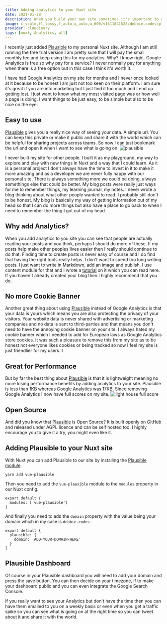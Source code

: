 ```yaml
---
title: Adding analytics to your Nuxt site
date: 2021-01-28
description: When you build your own site sometimes it's important to add analytics to see what is doing well, what your audience is spending time and perhaps find ways of improving your site
image: c_scale,fl_lossy,f_auto,q_auto,w_600/v1611841528/debbie.codes/plausible_laomvr
provider: cloudinary
tags: [nuxt, Analytics, all]
---
```


I recently just added [Plausible](https://plausible.io/) to my personal Nuxt site. Although I am still running the free trial version I am pretty sure that I will pay the small monthly fee and keep using this for my analytics. Why? I know right. Google Analytics is free so why pay for a service? I never normally pay for anything when there is a free option but in this case I think it's worth it.

I have had Google Analytics on my site for months and I never once looked at it because to be honest I am just not too keen on their platform. I am sure it's great if you are into marketing but I just find it too much and I end up getting lost. I just want to know what my most visited page was or how well a page is doing. I want things to be just easy, to be simple but also to be nice on the eye.

## Easy to use

[Plausible](https://plausible.io/) gives you a really nice way of seeing your data. A simple url. You can keep this private or make it public and share it with the world which can be helpful for sharing projects across teams. So now I can just bookmark the url and open it when I want to see what is going on. ![plausible](https://res.cloudinary.com/debsobrien/image/upload/c_scale,fl_lossy,f_auto,q_auto,r_10,w_1200/v1611841528/debbie.codes/plausible_laomvr.png)

I never built my site for other people. I built it as my playground, my way to explore and play with new things in Nuxt and a way that I could learn. As it is a personal project I don't always have the time to invest in it to make it more amazing and as a developer we are never fully happy with our personal site. There is always something more we could be doing, always somethings else that could be better. My blog posts were really just ways for me to remember things, my learning journal, my notes. I never wrote a blog thinking about what other people wanted to read. I probably still don't to be honest. My blog is basically my way of getting information out of my head so that I can do more things but also have a place to go back to when I need to remember the thing I got out of my head.

## Why add Analytics?

When you add analytics to you site you can see that people are actually reading your posts and you think, perhaps I should do more of these. If my posts help make other peoples lives easier then I really should continue to do that. Finding time to create posts is never easy of course and I do find that having the right tools really helps. I don't want to spend too long writing posts. I just want to write in Markdown, add an image and publish. I use content module for that and I wrote a [tutorial](https://nuxtjs.org/blog/creating-blog-with-nuxt-content) on it which you can read here. If you haven't already created your blog then I highly recommend that you do.

## No more Cookie Banner

Another great thing about using [Plausible](https://plausible.io/) instead of Google Analytics is that your data is yours which means you are also protecting the privacy of your visitors. Your website data is never shared with advertising or marketing companies and no data is sent to third-parties and that means you don't need to have the annoying cookie banner on your site. I always hated my cookie banner which I needed to add for European laws as Google Analytics store cookies. It was such a pleasure to remove this from my site as to be honest not everyone likes cookies or being tracked so now I feel my site is just friendlier for my users. I

## Great for Performance

But by far the best thing about [Plausible](https://plausible.io/) is that it is lightweight meaning no more losing performance benefits by adding analytics to your site. Plausible is less than 1KB whereas Google Analytics was 17KB. Since removing Google Analytics I now have full scores on my site. ![light house full score](https://res.cloudinary.com/debsobrien/image/upload/c_scale,fl_lossy,f_auto,q_auto,r_10,w_1200/v1611841869/debbie.codes/performance_we5uhd.png)

## Open Source

And did you know that [Plausible](https://plausible.io/) is Open Source? It is built openly on GitHub and released under AGPL licence and can be self hosted too. I highly encourage you to give it a try, you might even like it.

## Adding Plausible to your Nuxt site

With Nuxt you can add Plausible to our site by installing the [Plausible module](https://github.com/moritzsternemann/vue-plausible).

```bash{}[]
yarn add vue-plausible
```

Then you need to add the `vue-plausible` module to the `modules` property in our Nuxt config.

```js{}[nuxt.config.js]
export default {
  modules: ['vue-plausible']
}
```

And finally you need to add the `domain` property with the value being your domain which in my case is `debbie.codes`.

```js{}[nuxt.config.js]
export default {
  plausible: {
    domain: 'ADD-YOUR-DOMAIN-HERE'
  }
}
```

## Plausible Dashboard

Of course in your Plausible dashboard you will need to add your domain and press the save button. You can then decide on your timezone, if to make your dashboard public and you can even integrate the Google Search Console.

If you really want to see your Analytics but don't have the time then you can have them emailed to you on a weekly basis or even when you get a traffic spike so you can see what is going on at the right time so you can tweet about it and share it with the world.

